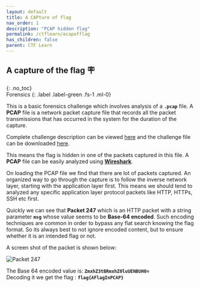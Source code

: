 ```yaml
---
layout: default
title: A CAPture of flag
nav_order: 1
description: "PCAP hidden flag"
permalink: /ctflearn/acapofflag
has_children: false
parent: CTF Learn
---
```


## A capture of the flag 🪧
{: .no_toc}  
Forensics
{: .label .label-green .fs-1 .ml-0}

This is a basic forensics challenge which involves analysis of a **`.pcap`** file. A **PCAP** file is a 
network packet capture file that records all the packet transmissions that has occurred in the system
for the duration of the capture.

Complete challenge description can be viewed [here][1] and the challenge file can be downloaded [here][3].

This means the flag is hidden in one of the packets captured in this file. A **PCAP** file can be easily
analyzed using [**Wireshark**][2].

On loading the PCAP file we find that there are lot of packets captured. An organized way to go through
the capture is to follow the inverse network layer, starting with the application layer first. This means
we should tend to analyzed any specific application layer protocol packets like HTTP, HTTPs, SSH etc first.

Quickly we can see that **Packet 247** which is an HTTP packet with a string parameter **`msg`** whose
value seems to be **Base-64 encoded**. Such encoding techniques are common in order to bypass any flat
search knowing the flag format. So its always best to not ignore encoded content, but to ensure whether it
is an intended flag or not.

A screen shot of the packet is shown below:

![Packet 247][4]

The Base 64 encoded value is: **`ZmxhZ3tBRmxhZ0luUENBUH0=`**  
Decoding it we get the flag : **`flag{AFlagInPCAP}`**



[1]: https://ctflearn.com/challenge/356
[2]: https://www.wireshark.org/
[3]: https://mega.nz/#!3WhAWKwR!1T9cw2srN2CeOQWeuCm0ZVXgwk-E2v-TrPsZ4HUQ_f4
[4]: https://gcdn.pbrd.co/images/JuSEuVjl7vaG.png?o=1